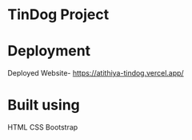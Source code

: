 # TinDog Project

# Deployment

Deployed Website- https://atithiya-tindog.vercel.app/

# Built using

HTML
CSS
Bootstrap
